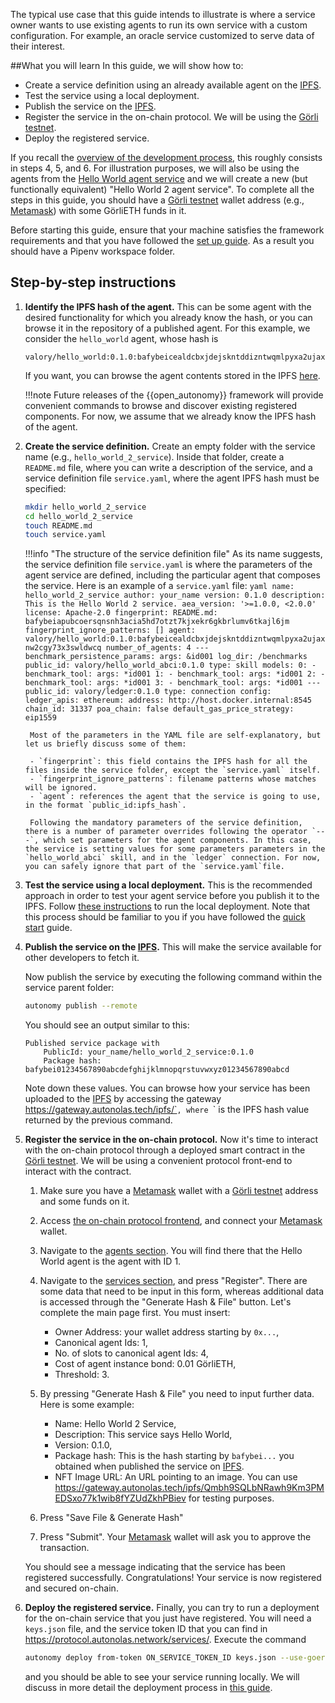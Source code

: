 The typical use case that this guide intends to illustrate is where a service owner wants to use existing agents to run its own service
with a custom configuration. For example, an oracle service customized to serve data of their interest.


##What you will learn
In this guide, we will show how to:

  - Create a service definition using an already available agent on the  [IPFS](https://ipfs.io/).
  - Test the service using a local deployment.
  - Publish the service on the [IPFS](https://ipfs.io/).
  - Register the service in the on-chain protocol. We will be using the [Görli testnet](https://goerli.net/).
  - Deploy the registered service.

If you recall the [overview of the development process](./overview_of_the_development_process.md), this roughly consists in steps 4, 5, and 6. For illustration purposes, we will also be using the agents from the [Hello World agent service](../hello_world_agent_service.md) and we will create a new (but functionally equivalent) "Hello World 2 agent service". To complete all the steps in this guide, you should have a [Görli testnet](https://goerli.net/) wallet address (e.g., [Metamask](https://metamask.io/)) with some GörliETH funds in it.

Before starting this guide, ensure that your machine satisfies the framework requirements and that you have followed the [set up guide](./set_up.md). As a result you should have a Pipenv workspace folder.

## Step-by-step instructions

1. **Identify the IPFS hash of the agent.** This can be some agent with the desired functionality for which you already know the hash, or you can browse it in the repository of a published agent. For this example, we consider the `hello_world` agent, whose hash is

    ```
    valory/hello_world:0.1.0:bafybeicealdcbxjdejskntddizntwqmlpyxa2ujaxnw2cgy73x3swldwcq
    ```

    If you want, you can browse the agent contents stored in the IPFS [here](https://gateway.autonolas.tech/ipfs/bafybeicealdcbxjdejskntddizntwqmlpyxa2ujaxnw2cgy73x3swldwcq/hello_world/).

    !!!note
        Future releases of the {{open_autonomy}} framework will provide convenient commands to browse and discover existing registered components. For now, we assume that we already know the IPFS hash of the agent.

2. **Create the service definition.** Create an empty folder with the service name (e.g., `hello_world_2_service`). Inside that folder, create a `README.md` file, where you can write a description of the service, and a service definition file `service.yaml`, where the agent IPFS hash must be specified:

    ```bash
    mkdir hello_world_2_service
    cd hello_world_2_service
    touch README.md
    touch service.yaml
    ```

    !!!info "The structure of the service definition file"
        As its name suggests, the service definition file `service.yaml` is where
        the parameters of the agent service are defined, including the particular agent that composes the service. Here is an example of a `service.yaml` file:
        ```yaml
        name: hello_world_2_service
        author: your_name
        version: 0.1.0
        description: This is the Hello World 2 service.
        aea_version: '>=1.0.0, <2.0.0'
        license: Apache-2.0
        fingerprint:
          README.md: bafybeiapubcoersqnsnh3acia5hd7otzt7kjxekr6gkbrlumv6tkajl6jm
        fingerprint_ignore_patterns: []
        agent: valory/hello_world:0.1.0:bafybeicealdcbxjdejskntddizntwqmlpyxa2ujaxnw2cgy73x3swldwcq
        number_of_agents: 4
        ---
        benchmark_persistence_params:
          args: &id001
            log_dir: /benchmarks
        public_id: valory/hello_world_abci:0.1.0
        type: skill
        models:
          0:
          - benchmark_tool:
              args: *id001
          1:
          - benchmark_tool:
              args: *id001
          2:
          - benchmark_tool:
              args: *id001
          3:
          - benchmark_tool:
              args: *id001
        ---
        public_id: valory/ledger:0.1.0
        type: connection
        config:
          ledger_apis:
            ethereum:
              address: http://host.docker.internal:8545
              chain_id: 31337
              poa_chain: false
              default_gas_price_strategy: eip1559
        ```

        Most of the parameters in the YAML file are self-explanatory, but let us briefly discuss some of them:

        - `fingerprint`: this field contains the IPFS hash for all the files inside the service folder, except the `service.yaml` itself.
        - `fingerprint_ignore_patterns`: filename patterns whose matches will be ignored.
        - `agent`: references the agent that the service is going to use, in the format `public_id:ipfs_hash`.

        Following the mandatory parameters of the service definition, there is a number of parameter overrides following the operator `---`, which set parameters for the agent components. In this case, the service is setting values for some parameters parameters in the `hello_world_abci` skill, and in the `ledger` connection. For now, you can safely ignore that part of the `service.yaml`file.

3. **Test the service using a local deployment.** This is the recommended approach in order to test your agent service before you publish it to the IPFS. Follow [these instructions](./deploy_service.md#step-by-step-instructions-local-deployment) to run the local deployment. Note that this process should be familiar to you if you have followed the [quick start](./quick_start.md) guide.


4. **Publish the service on the [IPFS](https://ipfs.io/).** This will make the service available for other developers to fetch it.

    Now publish the service by executing the following command within the service parent folder:

    ```bash
    autonomy publish --remote
    ```

    You should see an output similar to this:
    ```
    Published service package with
        PublicId: your_name/hello_world_2_service:0.1.0
        Package hash: bafybei01234567890abcdefghijklmnopqrstuvwxyz01234567890abcd
    ```
    Note down these values. You can browse how your service has been uploaded to the [IPFS](https://ipfs.io/)
    by accessing the gateway https://gateway.autonolas.tech/ipfs/`<hash>`, where `<hash>` is the IPFS hash value returned by the previous command.

5. **Register the service in the on-chain protocol.** Now it's time to interact with the on-chain protocol through a deployed smart contract in the [Görli testnet](https://goerli.net/). We will be using a convenient protocol front-end to interact with the contract.

    1. Make sure you have a [Metamask](https://metamask.io/) wallet with a [Görli testnet](https://goerli.net/) address and some funds on it.

    2. Access [the on-chain protocol frontend](https://protocol.autonolas.network/), and connect your [Metamask](https://metamask.io/) wallet.

    3. Navigate to the [agents section](https://protocol.autonolas.network/agents). You will find there that the Hello World agent is the agent with ID 1.

    4. Navigate to the [services section](https://protocol.autonolas.network/services), and press "Register". There are some data that need to be input in this form, whereas additional data is accessed through the "Generate Hash & File" button. Let's complete the main page first. You must insert:

        - Owner Address: your wallet address starting by `0x...`,
        - Canonical agent Ids: 1,
        - No. of slots to canonical agent Ids: 4,
        - Cost of agent instance bond: 0.01 GörliETH,
        - Threshold: 3.

    5. By pressing "Generate Hash & File" you need to input further data. Here is some example:

        - Name: Hello World 2 Service,
        - Description: This service says Hello World,
        - Version: 0.1.0,
        - Package hash: This is the hash starting by `bafybei...` you obtained when published the service on [IPFS](https://ipfs.io/).
        - NFT Image URL: An URL pointing to an image. You can use https://gateway.autonolas.tech/ipfs/Qmbh9SQLbNRawh9Km3PMEDSxo77k1wib8fYZUdZkhPBiev for testing purposes.


    6. Press "Save File & Generate Hash"
    7. Press "Submit". Your  [Metamask](https://metamask.io/) wallet will ask you to approve the transaction.


    You should see a message indicating that the service has been registered successfully. Congratulations! Your service is now registered and secured on-chain.

6. **Deploy the registered service.** Finally, you can try to run a deployment for the on-chain service that you just have registered. You will need a `keys.json` file, and the service token ID that you can find in
https://protocol.autonolas.network/services/. Execute the command

    ```bash
    autonomy deploy from-token ON_SERVICE_TOKEN_ID keys.json --use-goerli
    ```
    and you should be able to see your service running locally. We will discuss in more detail the deployment process in [this guide](./deploy_service.md).
